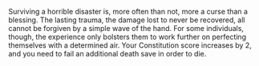 Surviving a horrible disaster is, more often than not, more a curse than a blessing. The lasting trauma, the damage lost to never be recovered, all cannot be forgiven by a simple wave of the hand. For some individuals, though, the experience only bolsters them to work further on perfecting themselves with a determined air. Your Constitution score increases by 2, and you need to fail an additional death save in order to die.